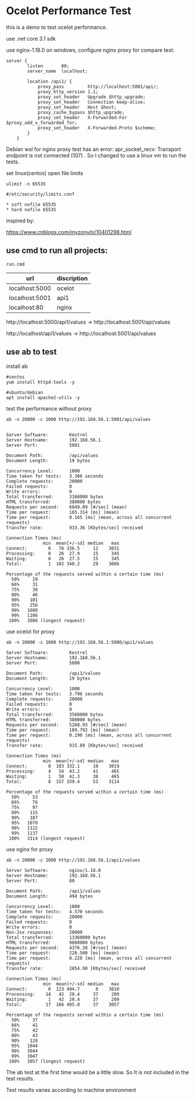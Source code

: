 # Ocelot Performance Test

this is a demo to test ocelot performance.

use .net core 3.1 sdk

use nginx-1.18.0 on windows, configure nginx proxy for compare test:

```
server {
        listen       80;
        server_name  localhost;

        location /api1/ {
            proxy_pass         http://localhost:5001/api/;
            proxy_http_version 1.1;
            proxy_set_header   Upgrade $http_upgrade;
            proxy_set_header   Connection keep-alive;
            proxy_set_header   Host $host;
            proxy_cache_bypass $http_upgrade;
            proxy_set_header   X-Forwarded-For $proxy_add_x_forwarded_for;
            proxy_set_header   X-Forwarded-Proto $scheme;
        }
    }
```




Debian wsl for nginx proxy test has an error: apr_socket_recv: Transport endpoint is not connected (107) . So I changed to use a linux vm to run the tests.

set linux(centos) open file limits

```
ulimit -n 65535

#/etc/security/limits.conf

* soft nofile 65535
* hard nofile 65535
```


inspired by:

<https://www.cnblogs.com/myzony/p/10401298.html>

## use cmd to run all projects:

```
run.cmd
```


| url             | discription |
| -------------- | ------ |
| localhost:5000 | ocelot |
| localhost:5001 | api1 |
| localhost:80 | nginx |


http://localhost:5000/api1/values -> http://localhost:5001/api/values

http://localhost/api1/values -> http://localhost:5001/api/values

## use ab to test

install ab

```
#centos
yum install httpd-tools -y

#ubuntu/debian
apt install apache2-utils -y
```


test the performance without proxy
```
ab -n 20000 -c 1000 http://192.168.56.1:5001/api/values


Server Software:        Kestrel
Server Hostname:        192.168.56.1
Server Port:            5001

Document Path:          /api/values
Document Length:        19 bytes

Concurrency Level:      1000
Time taken for tests:   3.306 seconds
Complete requests:      20000
Failed requests:        0
Write errors:           0
Total transferred:      3160000 bytes
HTML transferred:       380000 bytes
Requests per second:    6049.09 [#/sec] (mean)
Time per request:       165.314 [ms] (mean)
Time per request:       0.165 [ms] (mean, across all concurrent requests)
Transfer rate:          933.36 [Kbytes/sec] received

Connection Times (ms)
              min  mean[+/-sd] median   max
Connect:        0   76 336.5     12    3031
Processing:     0   26  27.9     15     345
Waiting:        0   26  27.5     15     345
Total:          1  102 340.2     29    3086

Percentage of the requests served within a certain time (ms)
  50%     29
  66%     31
  75%     38
  80%     46
  90%    101
  95%    256
  98%   1080
  99%   1106
 100%   3086 (longest request)

```

use ocelot for proxy
```
ab -n 20000 -c 1000 http://192.168.56.1:5000/api1/values

Server Software:        Kestrel
Server Hostname:        192.168.56.1
Server Port:            5000

Document Path:          /api1/values
Document Length:        19 bytes

Concurrency Level:      1000
Time taken for tests:   3.796 seconds
Complete requests:      20000
Failed requests:        0
Write errors:           0
Total transferred:      3560000 bytes
HTML transferred:       380000 bytes
Requests per second:    5268.93 [#/sec] (mean)
Time per request:       189.792 [ms] (mean)
Time per request:       0.190 [ms] (mean, across all concurrent requests)
Transfer rate:          915.89 [Kbytes/sec] received

Connection Times (ms)
              min  mean[+/-sd] median   max
Connect:        0  103 332.1     10    3019
Processing:     4   54  43.2     41     465
Waiting:        1   50  42.3     38     465
Total:          8  157 339.4     53    3114

Percentage of the requests served within a certain time (ms)
  50%     53
  66%     76
  75%     97
  80%    115
  90%    187
  95%   1070
  98%   1122
  99%   1137
 100%   3114 (longest request)
```

use nginx for proxy

```
ab -n 20000 -c 1000 http://192.168.56.1/api1/values

Server Software:        nginx/1.18.0
Server Hostname:        192.168.56.1
Server Port:            80

Document Path:          /api1/values
Document Length:        494 bytes

Concurrency Level:      1000
Time taken for tests:   4.570 seconds
Complete requests:      20000
Failed requests:        0
Write errors:           0
Non-2xx responses:      20000
Total transferred:      13360000 bytes
HTML transferred:       9880000 bytes
Requests per second:    4376.38 [#/sec] (mean)
Time per request:       228.500 [ms] (mean)
Time per request:       0.228 [ms] (mean, across all concurrent requests)
Transfer rate:          2854.90 [Kbytes/sec] received

Connection Times (ms)
              min  mean[+/-sd] median   max
Connect:        0  123 494.7      0    3010
Processing:    14   42  20.4     37     209
Waiting:        1   42  20.4     37     209
Total:         17  166 495.0     37    3057

Percentage of the requests served within a certain time (ms)
  50%     37
  66%     41
  75%     42
  80%     43
  90%    128
  95%   1044
  98%   3044
  99%   3047
 100%   3057 (longest request)

```
The ab test at the first time would be a little slow. So It is not included in the test results.

Test results varies according to machine environment









